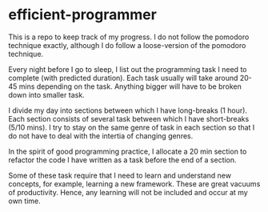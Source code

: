 # efficient-programmer

This is a repo to keep track of my progress. I do not follow the pomodoro technique exactly, although I do follow a loose-version of the pomodoro technique.

Every night before I go to sleep, I list out the programming task I need to complete (with predicted duration). Each task usually will take around 20-45 mins depending on the task. Anything bigger will have to be broken down into smaller task. 

I divide my day into sections between which I have long-breaks (1 hour). Each section consists of several task between which I have short-breaks (5/10 mins). I try to stay on the same genre of task in each section so that I do not have to deal with the intertia of changing genres. 

In the spirit of good programming practice, I allocate a 20 min section to refactor the code I have written as a task before the end of a section. 

Some of these task require that I need to learn and understand new concepts, for example, learning a new framework. These are great vacuums of productivity. Hence, any learning will not be included and occur at my own time. 









